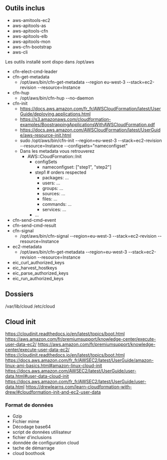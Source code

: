 <!--
https://docs.aws.amazon.com/fr_fr/AWSEC2/latest/UserGuide/amazon-linux-ami-basics.html#amazon-linux-cloud-init
cat /etc/image-id
cat /etc/system-release
cat /etc/os-release
-->

## Outils inclus
- aws-amitools-ec2
- aws-apitools-as
- aws-apitools-cfn
- aws-apitools-elb
- aws-apitools-mon
- aws-cfn-bootstrap
- aws-cli

Les outils installé sont dispo dans /opt/aws

- cfn-elect-cmd-leader
- cfn-get-metadata
  -  /opt/aws/bin/cfn-get-metadata --region eu-west-3 --stack=ec2-revision --resource=Instance
- cfn-hup
  - /opt/aws/bin/cfn-hup --no-daemon
- cfn-init
  - https://docs.aws.amazon.com/fr_fr/AWSCloudFormation/latest/UserGuide/deploying.applications.html
  - https://s3.amazonaws.com/cloudformation-examples/BoostrappingApplicationsWithAWSCloudFormation.pdf
  - https://docs.aws.amazon.com/AWSCloudFormation/latest/UserGuide/aws-resource-init.html
  - sudo /opt/aws/bin/cfn-init --region=eu-west-3 --stack=ec2-revision --resource=Instance --configsets="nameconfigset"
  - Dans les metadata vous retrouverez
    - AWS::CloudFormation::Init
      - configSets
        - nameconfigset: ["step1", "step2"]
      - step1 # orders respected
        - packages: ...
        - users: ...
        - groups: ...
        - sources: ...
        - files: ...
        - commands: ...
        - services: ...
      - ...
- cfn-send-cmd-event
- cfn-send-cmd-result
- cfn-signal
  - /opt/aws/bin/cfn-signal --region=eu-west-3 --stack=ec2-revision --resource=Instance
- ec2-metadata
  -  /opt/aws/bin/cfn-get-metadata --region=eu-west-3 --stack=ec2-revision --resource=Instance
- eic_curl_authorized_keys
- eic_harvest_hostkeys
- eic_parse_authorized_keys
- eic_run_authorized_keys

## Dossiers
/var/lib/cloud
/etc/cloud

## Cloud init
https://cloudinit.readthedocs.io/en/latest/topics/boot.html
https://aws.amazon.com/fr/premiumsupport/knowledge-center/execute-user-data-ec2/
https://aws.amazon.com/fr/premiumsupport/knowledge-center/execute-user-data-ec2/
https://cloudinit.readthedocs.io/en/latest/topics/boot.html
https://docs.aws.amazon.com/fr_fr/AWSEC2/latest/UserGuide/amazon-linux-ami-basics.html#amazon-linux-cloud-init
https://docs.aws.amazon.com/AWSEC2/latest/UserGuide/user-data.html#user-data-cloud-init
https://docs.aws.amazon.com/fr_fr/AWSEC2/latest/UserGuide/user-data.html
https://drewlearns.com/learn-cloudformation-with-drew/#cloudformation-init-and-ec2-user-data

### Format de données
- Gzip
- Fichier mime
- Décodage base64
- script de données utilisateur
- fichier d'inclusions
- donndée de configuration cloud
- tache de démarrage
- cloud boothook